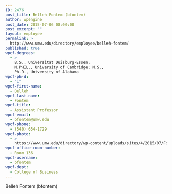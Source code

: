 ```yaml
---
ID: 2476
post_title: Belleh Fontem (bfontem)
author: wpengine
post_date: 2015-07-06 08:00:00
post_excerpt: ""
layout: employee
permalink: >
  http://www.umw.edu/directory/employee/belleh-fontem/
published: true
wpcf-degrees:
  - >
    B.S., Universitat Duisburg-Essen;
    M.PHIL., University of Cambridge; M.S.,
    Ph.D., University of Alabama
wpcf-ph-d:
  - "1"
wpcf-first-name:
  - Belleh
wpcf-last-name:
  - Fontem
wpcf-title:
  - Assistant Professor
wpcf-email:
  - bfontem@umw.edu
wpcf-phone:
  - (540) 654-1729
wpcf-photo:
  - >
    https://www.umw.edu/directory/wp-content/uploads/sites/4/2015/07/Fontem_Belleh_49.jpg
wpcf-office-room-number:
  - Room 136
wpcf-username:
  - bfontem
wpcf-dept:
  - College of Business
---
```

Belleh Fontem (bfontem)